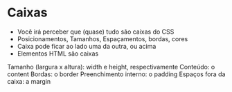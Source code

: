 
# Caixas

* Você irá perceber que (quase) tudo são caixas do CSS
* Posicionamentos, Tamanhos, Espaçamentos, bordas, cores
* Caixa pode ficar ao lado uma da outra, ou acima
* Elementos HTML são caixas




Tamanho (largura x altura): width e height, respectivamente
Conteúdo: o content
Bordas: o border
Preenchimento interno: o padding
Espaços fora da caixa: a margin